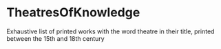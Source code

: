 # TheatresOfKnowledge
Exhaustive list of printed works with the word theatre in their title, printed between the 15th and 18th century
